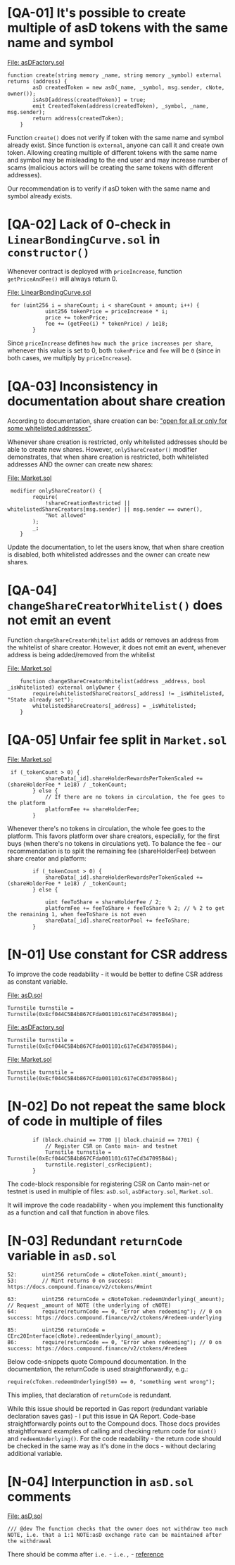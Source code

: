 # [QA-01] It's possible to create multiple of asD tokens with the same name and symbol

[File: asDFactory.sol](https://github.com/code-423n4/2023-11-canto/blob/main/asD/src/asDFactory.sol#L33)
```
function create(string memory _name, string memory _symbol) external returns (address) {
        asD createdToken = new asD(_name, _symbol, msg.sender, cNote, owner());
        isAsD[address(createdToken)] = true;
        emit CreatedToken(address(createdToken), _symbol, _name, msg.sender);
        return address(createdToken);
    }
```

Function `create()` does not verify if token with the same name and symbol already exist. Since function is `external`, anyone can call it and create own token.
Allowing creating multiple of different tokens with the same name and symbol may be misleading to the end user and may increase number of scams (malicious actors will be creating the same tokens with different addresses).

Our recommendation is to verify if asD token with the same name and symbol already exists.

 

 # [QA-02] Lack of 0-check in `LinearBondingCurve.sol` in `constructor()`

 Whenever contract is deployed with `priceIncrease`, function `getPriceAndFee()` will always return 0.

[File: LinearBondingCurve.sol](https://github.com/code-423n4/2023-11-canto/blob/335930cd53cf9a137504a57f1215be52c6d67cb3/1155tech-contracts/src/bonding_curve/LinearBondingCurve.sol#L20)
```
 for (uint256 i = shareCount; i < shareCount + amount; i++) {
            uint256 tokenPrice = priceIncrease * i;
            price += tokenPrice;
            fee += (getFee(i) * tokenPrice) / 1e18;
        }
```

Since `priceIncrease` defines `how much the price increases per share`, whenever this value is set to 0, both `tokenPrice` and `fee` will be `0` (since in both cases, we multiply by `priceIncrease`).



# [QA-03] Inconsistency in documentation about share creation

According to documentation, share creation can be: ["open for all or only for some whitelisted addresses"](https://github.com/code-423n4/2023-11-canto/blob/335930cd53cf9a137504a57f1215be52c6d67cb3/README.md?plain=1#L100).

Whenever share creation is restricted, only whitelisted addresses should be able to create new shares.
However, `onlyShareCreator()` modifier demonstrates, that when share creation is restricted, both whitelisted addresses AND the owner can create new shares:

[File: Market.sol](https://github.com/code-423n4/2023-11-canto/blob/335930cd53cf9a137504a57f1215be52c6d67cb3/1155tech-contracts/src/Market.sol#L82)
```
 modifier onlyShareCreator() {
        require(
            !shareCreationRestricted || whitelistedShareCreators[msg.sender] || msg.sender == owner(),
            "Not allowed"
        );
        _;
    }
```

Update the documentation, to let the users know, that when share creation is disabled, both whitelisted addresses and the owner can create new shares.


# [QA-04] `changeShareCreatorWhitelist()` does not emit an event

Function `changeShareCreatorWhitelist` adds or removes an address from the whitelist of share creator. However, it does not emit an event, whenever address is being added/removed from the whitelist

[File: Market.sol](https://github.com/code-423n4/2023-11-canto/blob/335930cd53cf9a137504a57f1215be52c6d67cb3/1155tech-contracts/src/Market.sol#L309C14-L309C41)
```
    function changeShareCreatorWhitelist(address _address, bool _isWhitelisted) external onlyOwner {
        require(whitelistedShareCreators[_address] != _isWhitelisted, "State already set");
        whitelistedShareCreators[_address] = _isWhitelisted;
    }
```


# [QA-05] Unfair fee split in `Market.sol`

[File: Market.sol](https://github.com/code-423n4/2023-11-canto/blob/335930cd53cf9a137504a57f1215be52c6d67cb3/1155tech-contracts/src/Market.sol#L289)
```
 if (_tokenCount > 0) {
            shareData[_id].shareHolderRewardsPerTokenScaled += (shareHolderFee * 1e18) / _tokenCount;
        } else {
            // If there are no tokens in circulation, the fee goes to the platform
            platformFee += shareHolderFee;
        }
```

Whenever there's no tokens in circulation, the whole fee goes to the platform. This favors platform over share creators, especially, for the first buys (when there's no tokens in circulations yet).
To balance the fee - our recommendation is to split the remaining fee (shareHolderFee) between share creator and platform:

```
        if (_tokenCount > 0) {
            shareData[_id].shareHolderRewardsPerTokenScaled += (shareHolderFee * 1e18) / _tokenCount;
        } else {
            
            uint feeToShare = shareHolderFee / 2;
            platformFee += feeToShare + feeToShare % 2; // % 2 to get the remaining 1, when feeToShare is not even
            shareData[_id].shareCreatorPool += feeToShare;
        }
```


# [N-01] Use constant for CSR address

To improve the code readability - it would be better to define CSR address as constant variable.

[File: asD.sol](https://github.com/code-423n4/2023-11-canto/blob/335930cd53cf9a137504a57f1215be52c6d67cb3/asD/src/asD.sol#L39)
```
Turnstile turnstile = Turnstile(0xEcf044C5B4b867CFda001101c617eCd347095B44);
```

[File: asDFactory.sol](https://github.com/code-423n4/2023-11-canto/blob/335930cd53cf9a137504a57f1215be52c6d67cb3/asD/src/asDFactory.sol#L28)
```
Turnstile turnstile = Turnstile(0xEcf044C5B4b867CFda001101c617eCd347095B44);
```

[File: Market.sol](https://github.com/code-423n4/2023-11-canto/blob/335930cd53cf9a137504a57f1215be52c6d67cb3/1155tech-contracts/src/Market.sol#L95)
```
Turnstile turnstile = Turnstile(0xEcf044C5B4b867CFda001101c617eCd347095B44);
```

# [N-02] Do not repeat the same block of code in multiple of files

```
        if (block.chainid == 7700 || block.chainid == 7701) {
            // Register CSR on Canto main- and testnet
            Turnstile turnstile = Turnstile(0xEcf044C5B4b867CFda001101c617eCd347095B44);
            turnstile.register(_csrRecipient);
        }
```

The code-block responsible for registering CSR on Canto main-net or testnet is used in multiple of files:
`asD.sol`, `asDFactory.sol`, `Market.sol`.


It will improve the code readability - when you implement this functionality as a function and call that function in above files.


# [N-03] Redundant `returnCode` variable in `asD.sol`

```
52:        uint256 returnCode = cNoteToken.mint(_amount);
53:        // Mint returns 0 on success: https://docs.compound.finance/v2/ctokens/#mint

63:        uint256 returnCode = cNoteToken.redeemUnderlying(_amount); // Request _amount of NOTE (the underlying of cNOTE)
64:        require(returnCode == 0, "Error when redeeming"); // 0 on success: https://docs.compound.finance/v2/ctokens/#redeem-underlying

85:        uint256 returnCode = CErc20Interface(cNote).redeemUnderlying(_amount);
86:        require(returnCode == 0, "Error when redeeming"); // 0 on success: https://docs.compound.finance/v2/ctokens/#redeem
```

Below code-snippets quote Compound documentation. In the documentation, the returnCode is used straightforwardly, e.g.:

```
require(cToken.redeemUnderlying(50) == 0, "something went wrong");
```

This implies, that declaration of `returnCode` is redundant.

While this issue should be reported in Gas report (redundant variable declaration saves gas) - I put this issue in QA Report.
Code-base straightforwardly points out to the Compound docs. Those docs provides straightforward examples of calling and checking return code for `mint()` and `redeemUnderlying()`.
For the code readability - the return code should be checked in the same way as it's done in the docs - without declaring additional variable.


# [N-04] Interpunction in `asD.sol` comments

[File: asD,sol](https://github.com/code-423n4/2023-11-canto/blob/335930cd53cf9a137504a57f1215be52c6d67cb3/asD/src/asD.sol#L71)
```
/// @dev The function checks that the owner does not withdraw too much NOTE, i.e. that a 1:1 NOTE:asD exchange rate can be maintained after the withdrawal
```


There should be comma after `i.e.` - `i.e.,` - [reference](https://english.stackexchange.com/a/16215)

